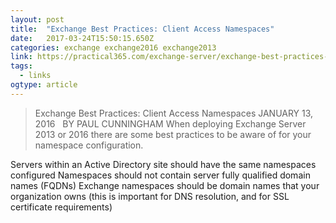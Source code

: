 ```yaml
---
layout: post 
title:  "Exchange Best Practices: Client Access Namespaces" 
date:   2017-03-24T15:50:15.650Z 
categories: exchange exchange2016 exchange2013 
link: https://practical365.com/exchange-server/exchange-best-practices-client-access-namespaces/ 
tags:
  - links
ogtype: article 
---
```


> Exchange Best Practices: Client Access Namespaces
JANUARY 13, 2016   BY PAUL CUNNINGHAM
When deploying Exchange Server 2013 or 2016 there are some best practices to be aware of for your namespace configuration.

Servers within an Active Directory site should have the same namespaces configured
Namespaces should not contain server fully qualified domain names (FQDNs)
Exchange namespaces should be domain names that your organization owns (this is important for DNS resolution, and for SSL certificate requirements)